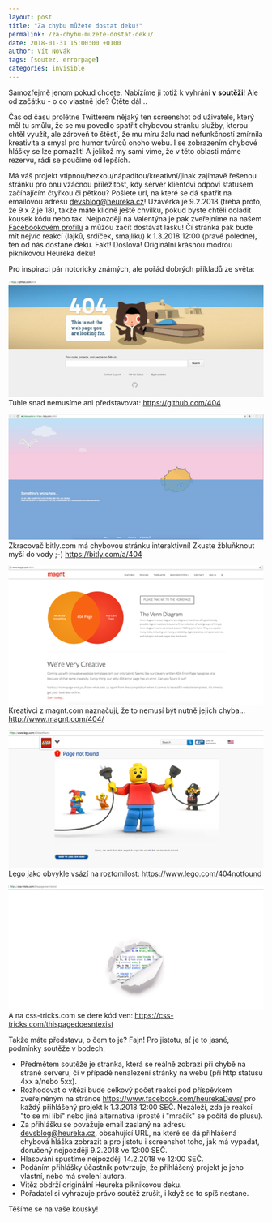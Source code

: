 ```yaml
---
layout: post
title: "Za chybu můžete dostat deku!"
permalink: /za-chybu-muzete-dostat-deku/
date: 2018-01-31 15:00:00 +0100
author: Vít Novák
tags: [soutez, errorpage]
categories: invisible
---
```


Samozřejmě jenom pokud chcete. Nabízíme ji totiž k vyhrání **v soutěži**! Ale od začátku - o co vlastně jde? Čtěte dál...

Čas od času prolétne Twitterem nějaký ten screenshot od uživatele, který měl tu smůlu, že se mu povedlo spatřit chybovou stránku služby, kterou chtěl využít, ale zároveň to štěstí, že mu míru žalu nad nefunkčností zmírnila kreativita a smysl pro humor tvůrců onoho webu. I se zobrazením chybové hlášky se lze pomazlit! A jelikož my sami víme, že v této oblasti máme rezervu, rádi se poučíme od lepších.

Má váš projekt vtipnou/hezkou/nápaditou/kreativní/jinak zajímavě řešenou stránku pro onu vzácnou příležitost, kdy server klientovi odpoví statusem začínajícím čtyřkou či pětkou? Pošlete url, na které se dá spatřit na emailovou adresu [devsblog@heureka.cz](mailto:devsblog@heureka.cz "poslat email")! Uzávěrka je 9.2.2018 (třeba proto, že 9 x 2 je 18), takže máte klidně ještě chvilku, pokud byste chtěli doladit kousek kódu nebo tak. Nejpozději na Valentýna je pak zveřejníme na našem [Facebookovém profilu](https://www.facebook.com/heurekaDevs/) a můžou začít dostávat lásku! Čí stránka pak bude mít nejvíc reakcí (lajků, srdíček, smajlíku) k 1.3.2018 12:00 (pravé poledne), ten od nás dostane deku. Fakt! Doslova! Originální krásnou modrou piknikovou Heureka deku!

Pro inspiraci pár notoricky známých, ale pořád dobrých příkladů ze světa:

![github](/assets/soutez-za-chybu-muzete-dostat-deku/github.png)
Tuhle snad nemusíme ani představovat: <https://github.com/404>

![bitly](/assets/soutez-za-chybu-muzete-dostat-deku/bitly.png)
Zkracovač bitly.com má chybovou stránku interaktivní! Zkuste žbluňknout myší do vody ;-) <https://bitly.com/a/404>

![magnt](/assets/soutez-za-chybu-muzete-dostat-deku/magnt.png)
Kreativci z magnt.com naznačují, že to nemusí být nutně jejich chyba... <http://www.magnt.com/404/>

![lego](/assets/soutez-za-chybu-muzete-dostat-deku/lego.png)
Lego jako obvykle vsází na roztomilost: <https://www.lego.com/404notfound>

![css-tricks](/assets/soutez-za-chybu-muzete-dostat-deku/css-tricks.png)
A na css-tricks.com se dere kód ven: <https://css-tricks.com/thispagedoesntexist>

Takže máte představu, o čem to je? Fajn! Pro jistotu, ať je to jasné, podmínky soutěže v bodech:
* Předmětem soutěže je stránka, která se reálně zobrazí při chybě na straně serveru, či v případě nenalezení stránky na webu (při http statusu 4xx a/nebo 5xx).
* Rozhodovat o vítězi bude celkový počet reakcí pod příspěvkem zveřejněným na stránce <https://www.facebook.com/heurekaDevs/> pro každý přihlášený projekt k 1.3.2018 12:00 SEČ. Nezáleží, zda je reakcí "to se mi líbí" nebo jiná alternativa (prostě i "mračík" se počítá do plusu).
* Za přihlášku se považuje email zaslaný na adresu [devsblog@heureka.cz](mailto:devsblog@heureka.cz "poslat email"), obsahující URL, na které se dá přihlášená chybová hláška zobrazit a pro jistotu i screenshot toho, jak má vypadat, doručený nejpozději 9.2.2018 ve 12:00 SEČ.
* Hlasování spustíme nejpozději 14.2.2018 ve 12:00 SEČ.
* Podáním přihlášky účastník potvrzuje, že přihlášený projekt je jeho vlastní, nebo má svolení autora.
* Vitěz obdrží originální Heureka piknikovou deku.
* Pořadatel si vyhrazuje právo soutěž zrušit, i když se to spíš nestane.

Těšíme se na vaše kousky!
